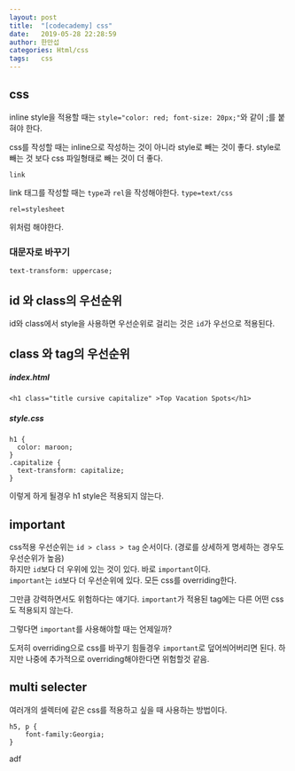 ```yaml
---
layout: post
title:  "[codecademy] css"
date:   2019-05-28 22:28:59
author: 한만섭
categories: Html/css
tags:	css
---
```



## css 

inline style을 적용할 때는 `style="color: red; font-size: 20px;"`와 같이 ;를 붙혀야 한다.

css를 작성할 때는 inline으로 작성하는 것이 아니라 style로 빼는 것이 좋다.
style로 빼는 것 보다 css 파일형태로 빼는 것이 더 좋다.

`link`

link 태그를 작성할 때는 `type`과 `rel`을 작성해야한다. 
`type=text/css` 

`rel=stylesheet`

위처럼 해야한다.

### 대문자로 바꾸기 
`text-transform: uppercase;`

## id 와 class의 우선순위 
id와 class에서 style을 사용하면 우선순위로 걸리는 것은 `id`가 우선으로 적용된다.
  
  
  
  
## class 와 tag의 우선순위
  
##### index.html
```
<h1 class="title cursive capitalize" >Top Vacation Spots</h1>
```

##### style.css
```
h1 {
  color: maroon;
}
.capitalize {
  text-transform: capitalize;
}
```
이렇게 하게 될경우 h1 style은 적용되지 않는다.
  
  
  
    
## important

css적용 우선순위는 `id > class > tag` 순서이다. (경로를 상세하게 명세하는 경우도 우선순위가 높음)  
하지만 `id`보다 더 우위에 있는 것이 있다. 바로 `important`이다.  
`important`는 `id`보다 더 우선순위에 있다. 모든 css를 overriding한다.  

그만큼 강력하면서도 위험하다는 얘기다. `important`가 적용된 tag에는 다른 어떤 css도 적용되지 않는다.  

그렇다면 `important`를 사용해야할 때는 언제일까?  

도저히 overriding으로 css를 바꾸기 힘들경우 `important`로 덮어씌어버리면 된다. 하지만 나중에 추가적으로 overriding해야한다면 위험할것 같음.  
  
  
  
  
## multi selecter

여러개의 셀렉터에 같은 css를 적용하고 싶을 때 사용하는 방법이다.

```
h5, p {
	font-family:Georgia;
}
```
  adf
